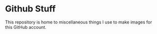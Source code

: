 # Github Stuff

This repository is home to miscellaneous things I use to make images for this
GitHub account.
